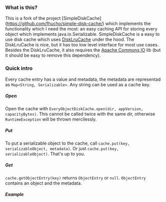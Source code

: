 ### What is this?

This is a fork of the project [SimpleDiskCache] (https://github.com/fhucho/simple-disk-cache/) which implements the functionality which I need the most: an easy caching API for storing every object which implements java.io.Serializable.
SimpleDiskCache is a easy to use disk cache which uses [DiskLruCache](https://github.com/JakeWharton/DiskLruCache) under the hood. The DiskLruCache is nice, but it has too low level interface for most use cases. Besides the DiskLruCache, it also requires the [Apache Commons IO](http://commons.apache.org/proper/commons-io) lib (but it should be easy to remove this dependency).

### Quick intro

Every cache entry has a value and metadata, the metadata are representad as `Map<String, Serializable>`. Any string can be used as a cache key.

##### Open

Open the cache with `EveryObjectDiskCache.open(dir, appVersion, capacityBytes)`. This cannot be called twice with the same dir, otherwise `RuntimeException` will be thrown mercilessly.

##### Put

To put a serializable object to the cache, call `cache.put(key, serializableObject, metadata)`. Or just `cache.put(key, serializableObject)`. That's up to you.

##### Get

`cache.getObjectEntry(key)` returns `ObjectEntry` or `null`. `ObjectEntry` contains an object and the metadata.

##### Example


